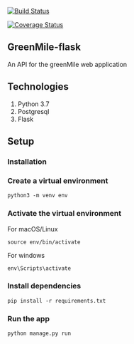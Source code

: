 [![Build Status](https://travis-ci.org/ThatcherK/GreenMile-flask.svg?branch=develop)](https://travis-ci.org/ThatcherK/GreenMile-flask)

[![Coverage Status](https://coveralls.io/repos/github/ThatcherK/GreenMile-flask/badge.svg?branch=develop)](https://coveralls.io/github/ThatcherK/GreenMile-flask?branch=develop)
## GreenMile-flask

An API for the greenMile web application


## Technologies

1. Python 3.7
2. Postgresql
3. Flask

## Setup 


### Installation 

### Create a virtual environment 

`python3 -m venv env`

### Activate the virtual environment
 
For macOS/Linux

`source env/bin/activate`

For windows

`env\Scripts\activate`

### Install dependencies

`pip install -r requirements.txt`


### Run the app 

`python manage.py run`
